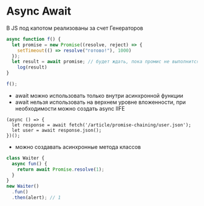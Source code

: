 # Async Await

В JS под капотом реализованы за счет Генераторов

```jsx
async function f() {
  let promise = new Promise((resolve, reject) => {
    setTimeout(() => resolve("готово!"), 1000)
  });
  let result = await promise; // будет ждать, пока промис не выполнится (*)
	log(result)
}

f();
```

- await можно использовать только внутри асинхронной функции
- await нельзя использовать на верхнем уровне вложенности, при необходимости можно создать async IIFE

```
(async () => {
  let response = await fetch('/article/promise-chaining/user.json');
  let user = await response.json();
})();
```

- можно создавать асинхронные метода классов

```jsx
class Waiter {
  async fun() {
    return await Promise.resolve(1);
  }
}
new Waiter()
  .fun()
  .then(alert); // 1
```